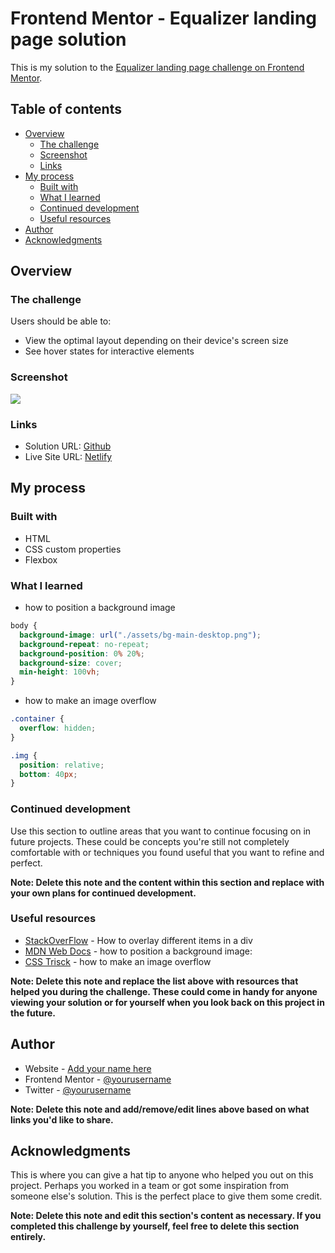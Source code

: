 # Frontend Mentor - Equalizer landing page solution

This is my solution to the [Equalizer landing page challenge on Frontend Mentor](https://www.frontendmentor.io/challenges/equalizer-landing-page-7VJ4gp3DE).

## Table of contents

- [Overview](#overview)
  - [The challenge](#the-challenge)
  - [Screenshot](#screenshot)
  - [Links](#links)
- [My process](#my-process)
  - [Built with](#built-with)
  - [What I learned](#what-i-learned)
  - [Continued development](#continued-development)
  - [Useful resources](#useful-resources)
- [Author](#author)
- [Acknowledgments](#acknowledgments)

## Overview

### The challenge

Users should be able to:

- View the optimal layout depending on their device's screen size
- See hover states for interactive elements

### Screenshot

![](./screenshot.jpg)

### Links

- Solution URL: [Github](https://github.com/Mabchir/equalizer_landing_page_challenge_hub)
- Live Site URL: [Netlify](https://your-live-site-url.com)

## My process

### Built with

- HTML
- CSS custom properties
- Flexbox

### What I learned

- how to position a background image

```css
body {
  background-image: url("./assets/bg-main-desktop.png");
  background-repeat: no-repeat;
  background-position: 0% 20%;
  background-size: cover;
  min-height: 100vh;
}
```

- how to make an image overflow

```css
.container {
  overflow: hidden;
}

.img {
  position: relative;
  bottom: 40px;
}
```

### Continued development

Use this section to outline areas that you want to continue focusing on in future projects. These could be concepts you're still not completely comfortable with or techniques you found useful that you want to refine and perfect.

**Note: Delete this note and the content within this section and replace with your own plans for continued development.**

### Useful resources

- [StackOverFlow](https://stackoverflow.com/questions/2027657/overlapping-elements-in-css) - How to overlay different items in a div
- [MDN Web Docs](https://developer.mozilla.org/en-US/docs/Web/CSS/background-size) - how to position a background image:
- [CSS Trisck](https://css-tricks.com/almanac/properties/o/overflow/) - how to make an image overflow

**Note: Delete this note and replace the list above with resources that helped you during the challenge. These could come in handy for anyone viewing your solution or for yourself when you look back on this project in the future.**

## Author

- Website - [Add your name here](https://www.your-site.com)
- Frontend Mentor - [@yourusername](https://www.frontendmentor.io/profile/yourusername)
- Twitter - [@yourusername](https://www.twitter.com/yourusername)

**Note: Delete this note and add/remove/edit lines above based on what links you'd like to share.**

## Acknowledgments

This is where you can give a hat tip to anyone who helped you out on this project. Perhaps you worked in a team or got some inspiration from someone else's solution. This is the perfect place to give them some credit.

**Note: Delete this note and edit this section's content as necessary. If you completed this challenge by yourself, feel free to delete this section entirely.**
